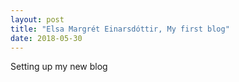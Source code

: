 ```yaml
---
layout: post
title: "Elsa Margrét Einarsdóttir, My first blog"
date: 2018-05-30
---
```

Setting up my new blog
